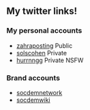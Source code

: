 ## My twitter links!

### My personal accounts
- [zahraposting](https://twitter.com/ZahraPosting)  Public
- [solscohen](https://twitter.com/solscohen)  Private 
- [hurrnngg](https://twitter.com/hurrnngg)  Private NSFW

### Brand accounts
- [socdemnetwork](https://twitter.com/socdemnetwork)
- [socdemwiki](https://twitter.com/socdemwiki)
